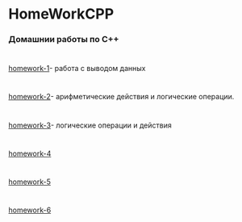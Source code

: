 # HomeWorkCPP
###  Домашнии работы по C++
#
[homework-1](https://github.com/rqwhy/HomeWorkCPP/blob/main/homework-1)- работа с выводом данных
#
[homework-2](https://github.com/rqwhy/HomeWorkCPP/blob/main/домашнее%20задание-2)- арифметические действия и логические операции.
#
[homework-3](https://github.com/rqwhy/HomeWorkCPP/blob/main/домашнее%20задание-3)- логические операции и действия
#
[homework-4](https://github.com/rqwhy/HomeWorkCPP/blob/main/домашнее%20задание-4)
#
[homework-5](https://github.com/rqwhy/HomeWorkCPP/blob/main/Домашнее%20задание%20-%205)
#
[homework-6](https://github.com/rqwhy/HomeWorkCPP/edit/main/proj8.cpp)
